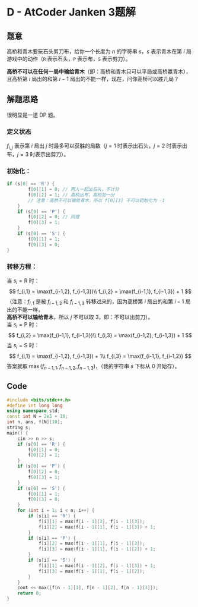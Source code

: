 # D - AtCoder Janken 3题解

## 题意

高桥和青木要玩石头剪刀布，给你一个长度为 $n$ 的字符串 $s$，$s$ 表示青木在第 $i$ 局游戏中的动作（`R` 表示石头，`P` 表示布，`S` 表示剪刀）。

**高桥不可以在任何一局中输给青木**（即：高桥和青木只可以平局或高桥赢青木），且高桥第 $i$ 局出的和第 $i-1$ 局出的不能一样，现在，问你高桥可以胜几局？

## 解题思路

很明显是一道 DP 题。

### 定义状态

$f_{i,j}$ 表示第 $i$ 局出 $j$ 时最多可以获胜的局数（$j = 1$ 时表示出石头，$j = 2$ 时表示出布，$j = 3$ 时表示出剪刀）。

### 初始化：

```cpp
if (s[0] == 'R') {
        f[0][1] = 0; // 两人一起出石头，不计分
        f[0][2] = 1; // 高桥出布，高桥加一分
        // 注意：高桥不可以输给青木，所以 f[0][3] 不可以初始化为 -1
    }
    if (s[0] == 'P') {
        f[0][2] = 0; // 同理
        f[0][3] = 1;
    }
    if (s[0] == 'S') {
        f[0][1] = 1;
        f[0][3] = 0;
}
```

### 转移方程：

当 $s_i =\textrm{R}$ 时： 
$$
f_{i,1} = \max(f_{i-1,2}, f_{i-1,3})\\
f_{i,2} = \max(f_{i-1,1}, f_{i-1,3}) + 1
$$
（注意：$f_{i,1}$ 是被 $f_{i-1,2}$ 和 $f_{i-1,3}$ 转移过来的，因为高桥第 $i$ 局出的和第 $i-1$ 局出的不能一样，  
**高桥不可以输给青木**，所以 $j$ 不可以取 $3$，即：不可以出剪刀）。   
当 $s_i =\textrm{P}$ 时： 
$$
f_{i,2} = \max(f_{i-1,1}, f_{i-1,3})\\
f_{i,3} = \max(f_{i-1,2}, f_{i-1,3}) + 1
$$
当 $s_i =\textrm{S}$ 时： 
$$
f_{i,1} = \max(f_{i-1,2}, f_{i-1,3}) + 1\\
f_{i,3} = \max(f_{i-1,1}, f_{i-1,2})
$$
答案就取 $\max(f_{n - 1,1},f_{n - 1,2},f_{n - 1,3})$，（我的字符串 $s$ 下标从 $0$ 开始存）。

## Code

```cpp
#include <bits/stdc++.h>
#define int long long
using namespace std;
const int N = 2e5 + 10;
int n, ans, f[N][10];
string s;
main() {
    cin >> n >> s;
    if (s[0] == 'R') {
        f[0][1] = 0;
        f[0][2] = 1;
    }
    if (s[0] == 'P') {
        f[0][2] = 0;
        f[0][3] = 1;
    }
    if (s[0] == 'S') {
        f[0][1] = 1;
        f[0][3] = 0;
    }
    for (int i = 1; i < n; i++) {
        if (s[i] == 'R') {
            f[i][1] = max(f[i - 1][2], f[i - 1][3]);
            f[i][2] = max(f[i - 1][1], f[i - 1][3]) + 1;
        }
        if (s[i] == 'P') {
            f[i][2] = max(f[i - 1][1], f[i - 1][3]);
            f[i][3] = max(f[i - 1][1], f[i - 1][2]) + 1;
        }
        if (s[i] == 'S') {
            f[i][1] = max(f[i - 1][2], f[i - 1][3]) + 1;
            f[i][3] = max(f[i - 1][1], f[i - 1][2]);
        }
    }
    cout << max({f[n - 1][1], f[n - 1][2], f[n - 1][3]});
    return 0;
}
```